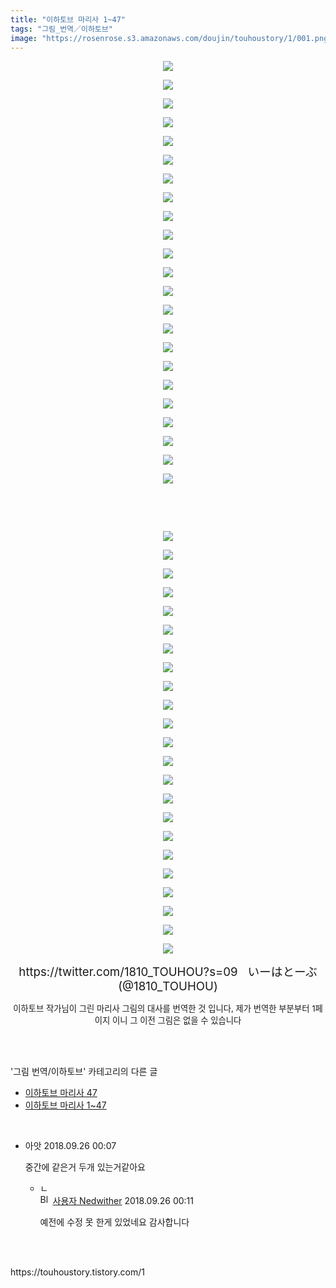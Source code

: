 ```yaml
---
title: "이하토브 마리사 1~47"
tags: "그림_번역／이하토브"
image: "https://rosenrose.s3.amazonaws.com/doujin/touhoustory/1/001.png"
---
```

<div class="article">
<div class="tt_article_useless_p_margin"><p style="text-align: center; clear: none; float: none;"><img src="{{ site.imgserver1 }}/touhoustory/1/001.png"/></p><p style="text-align: center; clear: none; float: none;"><img src="{{ site.imgserver1 }}/touhoustory/1/002.png"/></p><p style="text-align: center; clear: none; float: none;"><img src="{{ site.imgserver1 }}/touhoustory/1/003.png"/></p><p style="text-align: center; clear: none; float: none;"><img src="{{ site.imgserver1 }}/touhoustory/1/004.png"/></p><p style="text-align: center; clear: none; float: none;"><img src="{{ site.imgserver1 }}/touhoustory/1/005.png"/></p><p style="text-align: center; clear: none; float: none;"><img src="{{ site.imgserver1 }}/touhoustory/1/006.png"/></p><p style="text-align: center; clear: none; float: none;"><img src="{{ site.imgserver1 }}/touhoustory/1/007.png"/></p><p style="text-align: center; clear: none; float: none;"><img src="{{ site.imgserver1 }}/touhoustory/1/008.png"/></p><p style="text-align: center; clear: none; float: none;"><img src="{{ site.imgserver1 }}/touhoustory/1/009.png"/></p><p style="text-align: center; clear: none; float: none;"><img src="{{ site.imgserver1 }}/touhoustory/1/010.png"/></p><p style="text-align: center; clear: none; float: none;"><img src="{{ site.imgserver1 }}/touhoustory/1/011.png"/></p><p style="text-align: center; clear: none; float: none;"><img src="{{ site.imgserver1 }}/touhoustory/1/012.png"/></p><p style="text-align: center; clear: none; float: none;"><img src="{{ site.imgserver1 }}/touhoustory/1/013.png"/></p><p style="text-align: center; clear: none; float: none;"><img src="{{ site.imgserver1 }}/touhoustory/1/014.png"/></p><p style="text-align: center; clear: none; float: none;"><img src="{{ site.imgserver1 }}/touhoustory/1/015.png"/></p><p></p><p style="text-align: center; clear: none; float: none;"><img src="{{ site.imgserver1 }}/touhoustory/1/016.png"/></p><p style="text-align: center; clear: none; float: none;"><img src="{{ site.imgserver1 }}/touhoustory/1/017.png"/></p><p style="text-align: center; clear: none; float: none;"><img src="{{ site.imgserver1 }}/touhoustory/1/018.png"/></p><p style="text-align: center; clear: none; float: none;"><img src="{{ site.imgserver1 }}/touhoustory/1/019.png"/></p><p style="text-align: center; clear: none; float: none;"><img src="{{ site.imgserver1 }}/touhoustory/1/020.png"/></p><p style="text-align: center; clear: none; float: none;"><img src="{{ site.imgserver1 }}/touhoustory/1/021.png"/></p><p style="text-align: center; clear: none; float: none;"><img src="{{ site.imgserver1 }}/touhoustory/1/022.png"/></p><p style="text-align: center; clear: none; float: none;"><img src="{{ site.imgserver1 }}/touhoustory/1/023.png"/></p><p style="text-align: center; clear: none; float: none;"><br/></p><p style="text-align: center; clear: none; float: none;"><br/></p><p style="text-align: center; clear: none; float: none;"><img src="{{ site.imgserver1 }}/touhoustory/1/024.png"/></p><p style="text-align: center; clear: none; float: none;"><img src="{{ site.imgserver1 }}/touhoustory/1/025.png"/></p><p style="text-align: center; clear: none; float: none;"><img src="{{ site.imgserver1 }}/touhoustory/1/026.png"/></p><p style="text-align: center; clear: none; float: none;"><img src="{{ site.imgserver1 }}/touhoustory/1/027.png"/></p><p></p><p style="text-align: center; clear: none; float: none;"><img src="{{ site.imgserver1 }}/touhoustory/1/028.png"/></p><p style="text-align: center; clear: none; float: none;"><img src="{{ site.imgserver1 }}/touhoustory/1/029.png"/></p><p style="text-align: center; clear: none; float: none;"><img src="{{ site.imgserver1 }}/touhoustory/1/030.png"/></p><p style="text-align: center; clear: none; float: none;"><img src="{{ site.imgserver1 }}/touhoustory/1/031.png"/></p><p style="text-align: center; clear: none; float: none;"><img src="{{ site.imgserver1 }}/touhoustory/1/032.png"/></p><p style="text-align: center; clear: none; float: none;"><img src="{{ site.imgserver1 }}/touhoustory/1/033.png"/></p><p style="text-align: center; clear: none; float: none;"><img src="{{ site.imgserver1 }}/touhoustory/1/034.jpg"/></p><p style="text-align: center; clear: none; float: none;"><img src="{{ site.imgserver1 }}/touhoustory/1/035.jpg"/></p><p style="text-align: center; clear: none; float: none;"><img src="{{ site.imgserver1 }}/touhoustory/1/036.jpg"/></p><p style="text-align: center; clear: none; float: none;"><img src="{{ site.imgserver1 }}/touhoustory/1/037.jpg"/></p><p style="text-align: center; clear: none; float: none;"><img src="{{ site.imgserver1 }}/touhoustory/1/038.jpg"/></p><p></p><p style="text-align: center; clear: none; float: none;"><img src="{{ site.imgserver1 }}/touhoustory/1/039.jpg"/></p><p style="text-align: center; clear: none; float: none;"><img src="{{ site.imgserver1 }}/touhoustory/1/040.jpg"/></p><p style="text-align: center; clear: none; float: none;"><img src="{{ site.imgserver1 }}/touhoustory/1/041.jpg"/></p><p style="text-align: center; clear: none; float: none;"><img src="{{ site.imgserver1 }}/touhoustory/1/042.jpg"/></p><p style="text-align: center; clear: none; float: none;"><img src="{{ site.imgserver1 }}/touhoustory/1/043.jpg"/></p><p style="text-align: center; clear: none; float: none;"><img src="{{ site.imgserver1 }}/touhoustory/1/044.jpg"/></p><p style="text-align: center; clear: none; float: none;"><img src="{{ site.imgserver1 }}/touhoustory/1/045.jpg"/></p><p style="text-align: center; clear: none; float: none;"><img src="{{ site.imgserver1 }}/touhoustory/1/046.jpg"/></p><p style="text-align: center; clear: none; float: none;"><span style="font-size: 14pt;">https://twitter.com/1810_TOUHOU?s=09  </span><span style="font-size: 14pt;"> いーはとーぶ(@1810_TOUHOU)</span></p><p style="text-align: center; clear: none; float: none;"><span style="font-size: 10pt;">이하토브 작가님이 그린 마리사 그림의 대사를 번역한 것 입니다, 제가 번역한 부분부터 1페이지 이니 그 이전 그림은 없을 수 있습니다</span></p></div></div><br/>
<div class="tagTrail">
</div><br/>
<div class="another">
<p>'그림 번역/이하토브' 카테고리의 다른 글</p>
<ul>
<li><a href="/touhoustory_34">이하토브 마리사 47</a></li>
<li><a href="/touhoustory_1">이하토브 마리사 1~47</a></li>
</ul>
</div><br/>
<div class="cb_lstcomment">
<ul>
<li class="cb_thumb_off" id="comment14530076">
<div class="cb_comment_area">
<div class="cb_info_area">
<div class="cb_section">
<span class="cb_nick_name">아앗</span>
<span class="cb_date">2018.09.26 00:07 </span>
</div>
</div>
<div class="cb_dsc_comment">
<p class="cb_dsc">
										중간에 같은거 두개 있는거같아요
									</p>
</div>
<ul>
<li class="cb_thumb_off" id="comment14530082">
<span class="cb_bu_subnode">ㄴ</span>
<div class="cb_comment_area">
<div class="cb_info_area">
<div class="cb_section">
<span class="cb_nick_name"><img alt="BlogIcon" height="16" onerror="this.parentNode.removeChild(this)" src="https://touhoustory.tistory.com/index.gif" width="16"/> <a href="https://touhoustory.tistory.com" onclick="return openLinkInNewWindow(this)">사용자 Nedwither</a></span>
<span class="cb_date">2018.09.26 00:11 </span>
</div>
</div>
<div class="cb_dsc_comment">
<p class="cb_dsc">
															예전에 수정 못 한게 있었네요 감사합니다
														</p>
</div>
</div>
</li>
</ul>
</div></li>
</ul>
</div><br/>
<br/>
<p id="refer">https://touhoustory.tistory.com/1</p>
<br/>
